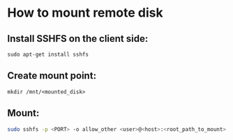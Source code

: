 # How to mount remote disk

## Install SSHFS on the client side:

```
sudo apt-get install sshfs
```

## Create mount point:

```
mkdir /mnt/<mounted_disk>
```

## Mount:

```bash
sudo sshfs -p <PORT> -o allow_other <user>@<host>:<root_path_to_mount> /mnt/<mounted_disk>
```
